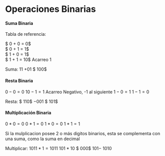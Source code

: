 # Operaciones Binarias

#### Suma Binaria

Tabla de referencia:

$ 0  +  0  =  0$  
$ 0  +  1  =  1$  
$ 1  +  0  =  1$  
$ 1  +  1  =  10$  Acarreo 1

Suma:
  $11$
$+ 01$
$ 100$

#### Resta Binaria

 $0  -  0  =  0$
 $10  -  1  =  1$  Acarreo Negativo, -1 al siguiente
 $1  -  0  =  1$ 
 $1  -  1  =  0$

 Resta:
 $  110$
 $- 001$
 $  101$

 #### Multiplicación Binaria

 $0 * 0 = 0$
 $0 * 1 = 0$
 $1 * 0 = 0$
 $1 * 1 = 1$

Si la mulplicacion posee 2 o más digitos binarios, esta se complementa con una suma, como la suma en decimal

 Multiplicar:
$1011 * 1 = 1011$
$101 * 10$
$ 000$
$101-$
$1010$


